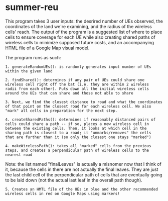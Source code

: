 # summer-reu
This program takes 3 user inputs: the desrired number of UEs observed, 
the coordinates of the land we're examining, and the radius of the 
wireless cells' reach. The output of the program is a suggested list of 
where to place cells to ensure coverage for each UE while also creating 
shared paths of wireless cells to minimize supposed future costs, and an
accompanying HTML file of a Google Map visual model.

The program runs as such:

    1. generateRandomUEs(): is randomly generates input number of UEs
    within the given land

    2. findShared(): determines if any pair of UEs could share one 
    wireless cell right off the bat (i.e. they are within 2 wireless 
    radii from each other). Puts down all the initial wireless cells 
    around the UEs that can share and those not able to share

    3. Next, we find the closest distance to road and what the coordinates
    of that point on the closest road for each wireless cell. We also 
    "mark" all cells in preparation for the next step.

    4. createSharedPaths(): determines if reasonably distanced pairs of
    cells could share a path -- if so, places a new wireless cell in 
    between the existing cells. Then, it looks at which cell in the 
    sharing path is closest to a road; it "unmarks/removes" the cells 
    that are further than it (so only the closest one stays "marked")

    4. makeWirelessPath(): takes all "marked" cells from the previous 
    steps, and creates a perpendicular path of wireless cells to the 
    nearest road

Note: the list named "finalLeaves" is actually a misnomer now that I
think of it, because the cells in there are not actually the final leaves.
They are just the last child cell of the perpendicular path of cells 
that are eventually going to be laid down (not the actual last leaf in the
overall path though).

    5. Creates an HMTL file of the UEs in blue and the other recommended 
    wireless cells in red on Google Maps using markers!

